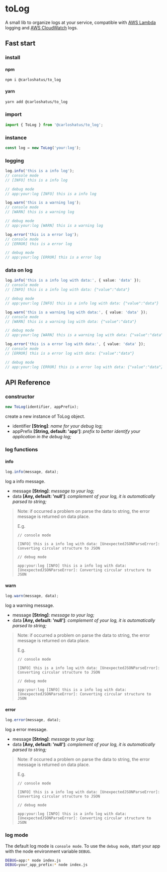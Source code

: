 # toLog
 A small lib to organize logs at your service, compatible with [AWS Lambda](https://docs.aws.amazon.com/lambda/latest/dg/nodejs-logging.html) logging and [AWS CloudWatch](https://docs.aws.amazon.com/AmazonCloudWatch/latest/logs/WhatIsCloudWatchLogs.html) logs. 

## Fast start

### install

#### npm
```sh
npm i @carloshatus/to_log
```

#### yarn
```sh
yarn add @carloshatus/to_log
```

### import
```ts
import { ToLog } from '@carloshatus/to_log';
```

### instance
```ts
const log = new ToLog('your:log');
```

### logging
```ts
log.info('this is a info log');
// console mode
// [INFO] this is a info log

// debug mode
// app:your:log [INFO] this is a info log

log.warn('this is a warning log');
// console mode
// [WARN] this is a warning log

// debug mode
// app:your:log [WARN] this is a warning log

log.error('this is a error log');
// console mode
// [ERROR] this is a error log

// debug mode
// app:your:log [ERROR] this is a error log
```

### data on log
```ts
log.info('this is a info log with data:', { value: 'data' });
// console mode
// [INFO] this is a info log with data: {"value":"data"}

// debug mode
// app:your:log [INFO] this is a info log with data: {"value":"data"}

log.warn('this is a warning log with data:', { value: 'data' });
// console mode
// [WARN] this is a warning log with data: {"value":"data"}

// debug mode
// app:your:log [WARN] this is a warning log with data: {"value":"data"}

log.error('this is a error log with data:', { value: 'data' });
// console mode
// [ERROR] this is a error log with data: {"value":"data"}

// debug mode
// app:your:log [ERROR] this is a error log with data: {"value":"data"}
```

## API Reference
### constructor
```ts
new ToLog(identifier, appPrefix);
```

create a new instance of ToLog object.
- identifier **[String]**: _name for your debug log;_
- appPrefix **[String, default: 'app']**: _prefix to better identify your application in the debug log;_

### log functions

#### info
```ts
log.info(message, data);
```

log a info message.
- message **[String]**: _message to your log;_
- data **[Any, default: 'null']**: _complement of your log, it is automatically parsed to string;_

> Note: if occurred a problem on parse the data to string, the error message is returned on data place.
> 
> E.g. 
> 
> `// console mode`
> 
> `[INFO] this is a info log with data: [UnexpectedJSONParseError]: Converting circular structure to JSON`
> 
> `// debug mode`
> 
> `app:your:log [INFO] this is a info log with data: [UnexpectedJSONParseError]: Converting circular structure to JSON`

#### warn
```ts
log.warn(message, data);
```

log a warning message.
- message **[String]**: _message to your log;_
- data **[Any, default: 'null']**: _complement of your log, it is automatically parsed to string;_

> Note: if occurred a problem on parse the data to string, the error message is returned on data place.
> 
> E.g. 
> 
> `// console mode`
> 
> `[INFO] this is a info log with data: [UnexpectedJSONParseError]: Converting circular structure to JSON`
> 
> `// debug mode`
> 
> `app:your:log [INFO] this is a info log with data: [UnexpectedJSONParseError]: Converting circular structure to JSON`

#### error
```ts
log.error(message, data);
```

log a error message.
- message **[String]**: _message to your log;_
- data **[Any, default: 'null']**: _complement of your log, it is automatically parsed to string;_

> Note: if occurred a problem on parse the data to string, the error message is returned on data place.
> 
> E.g.
> 
> `// console mode`
> 
> `[INFO] this is a info log with data: [UnexpectedJSONParseError]: Converting circular structure to JSON`
> 
> `// debug mode`
> 
> `app:your:log [INFO] this is a info log with data: [UnexpectedJSONParseError]: Converting circular structure to JSON`

### log mode
The default log mode is `console mode`. To use the `debug mode`, start your app with the node environment variable `DEBUG`.

```sh
DEBUG=app:* node index.js
DEBUG=your_app_prefix:* node index.js
```

